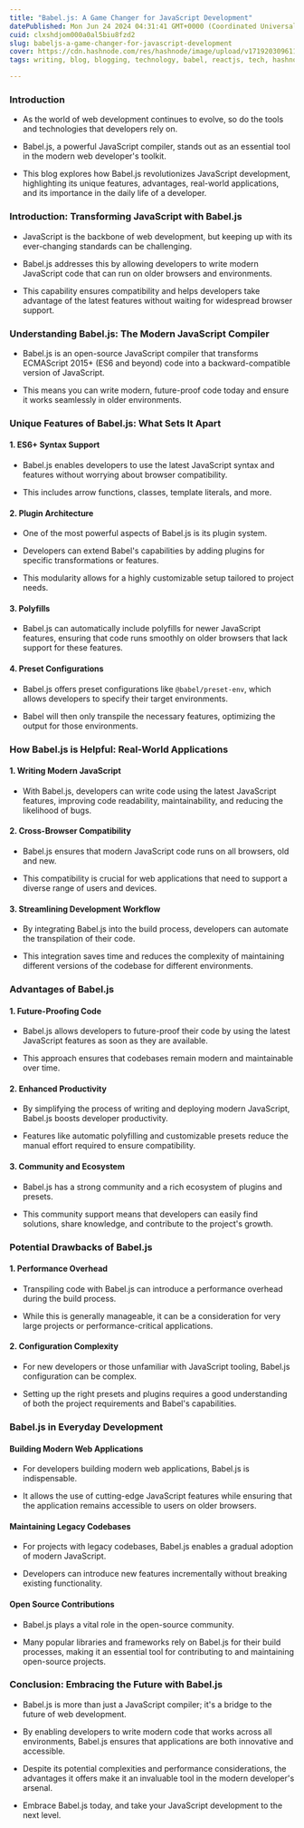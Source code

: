 ```yaml
---
title: "Babel.js: A Game Changer for JavaScript Development"
datePublished: Mon Jun 24 2024 04:31:41 GMT+0000 (Coordinated Universal Time)
cuid: clxshdjom000a0al5biu8fzd2
slug: babeljs-a-game-changer-for-javascript-development
cover: https://cdn.hashnode.com/res/hashnode/image/upload/v1719203096118/6881924a-cda3-43c6-9ecb-26cd5f42290e.png
tags: writing, blog, blogging, technology, babel, reactjs, tech, hashnode, babeljs, trending, full-stack-development, hashnodecommunity, technical-writing-1, hashnodebootcamp, blogswithcc

---
```


### **Introduction**

* As the world of web development continues to evolve, so do the tools and technologies that developers rely on.
    
* Babel.js, a powerful JavaScript compiler, stands out as an essential tool in the modern web developer's toolkit.
    
* This blog explores how Babel.js revolutionizes JavaScript development, highlighting its unique features, advantages, real-world applications, and its importance in the daily life of a developer.
    

### Introduction: Transforming JavaScript with Babel.js

* JavaScript is the backbone of web development, but keeping up with its ever-changing standards can be challenging.
    
* Babel.js addresses this by allowing developers to write modern JavaScript code that can run on older browsers and environments.
    
* This capability ensures compatibility and helps developers take advantage of the latest features without waiting for widespread browser support.
    

### Understanding Babel.js: The Modern JavaScript Compiler

* Babel.js is an open-source JavaScript compiler that transforms ECMAScript 2015+ (ES6 and beyond) code into a backward-compatible version of JavaScript.
    
* This means you can write modern, future-proof code today and ensure it works seamlessly in older environments.
    

### Unique Features of Babel.js: What Sets It Apart

#### 1\. **ES6+ Syntax Support**

* Babel.js enables developers to use the latest JavaScript syntax and features without worrying about browser compatibility.
    
* This includes arrow functions, classes, template literals, and more.
    

#### 2\. **Plugin Architecture**

* One of the most powerful aspects of Babel.js is its plugin system.
    
* Developers can extend Babel's capabilities by adding plugins for specific transformations or features.
    
* This modularity allows for a highly customizable setup tailored to project needs.
    

#### 3\. **Polyfills**

* Babel.js can automatically include polyfills for newer JavaScript features, ensuring that code runs smoothly on older browsers that lack support for these features.
    

#### 4\. **Preset Configurations**

* Babel.js offers preset configurations like `@babel/preset-env`, which allows developers to specify their target environments.
    
* Babel will then only transpile the necessary features, optimizing the output for those environments.
    

### How Babel.js is Helpful: Real-World Applications

#### 1\. **Writing Modern JavaScript**

* With Babel.js, developers can write code using the latest JavaScript features, improving code readability, maintainability, and reducing the likelihood of bugs.
    

#### 2\. **Cross-Browser Compatibility**

* Babel.js ensures that modern JavaScript code runs on all browsers, old and new.
    
* This compatibility is crucial for web applications that need to support a diverse range of users and devices.
    

#### 3\. **Streamlining Development Workflow**

* By integrating Babel.js into the build process, developers can automate the transpilation of their code.
    
* This integration saves time and reduces the complexity of maintaining different versions of the codebase for different environments.
    

### Advantages of Babel.js

#### 1\. **Future-Proofing Code**

* Babel.js allows developers to future-proof their code by using the latest JavaScript features as soon as they are available.
    
* This approach ensures that codebases remain modern and maintainable over time.
    

#### 2\. **Enhanced Productivity**

* By simplifying the process of writing and deploying modern JavaScript, Babel.js boosts developer productivity.
    
* Features like automatic polyfilling and customizable presets reduce the manual effort required to ensure compatibility.
    

#### 3\. **Community and Ecosystem**

* Babel.js has a strong community and a rich ecosystem of plugins and presets.
    
* This community support means that developers can easily find solutions, share knowledge, and contribute to the project's growth.
    

### Potential Drawbacks of Babel.js

#### 1\. **Performance Overhead**

* Transpiling code with Babel.js can introduce a performance overhead during the build process.
    
* While this is generally manageable, it can be a consideration for very large projects or performance-critical applications.
    

#### 2\. **Configuration Complexity**

* For new developers or those unfamiliar with JavaScript tooling, Babel.js configuration can be complex.
    
* Setting up the right presets and plugins requires a good understanding of both the project requirements and Babel's capabilities.
    

### Babel.js in Everyday Development

#### **Building Modern Web Applications**

* For developers building modern web applications, Babel.js is indispensable.
    
* It allows the use of cutting-edge JavaScript features while ensuring that the application remains accessible to users on older browsers.
    

#### **Maintaining Legacy Codebases**

* For projects with legacy codebases, Babel.js enables a gradual adoption of modern JavaScript.
    
* Developers can introduce new features incrementally without breaking existing functionality.
    

#### **Open Source Contributions**

* Babel.js plays a vital role in the open-source community.
    
* Many popular libraries and frameworks rely on Babel.js for their build processes, making it an essential tool for contributing to and maintaining open-source projects.
    

### Conclusion: Embracing the Future with Babel.js

* Babel.js is more than just a JavaScript compiler; it's a bridge to the future of web development.
    
* By enabling developers to write modern code that works across all environments, Babel.js ensures that applications are both innovative and accessible.
    
* Despite its potential complexities and performance considerations, the advantages it offers make it an invaluable tool in the modern developer's arsenal.
    
* Embrace Babel.js today, and take your JavaScript development to the next level.